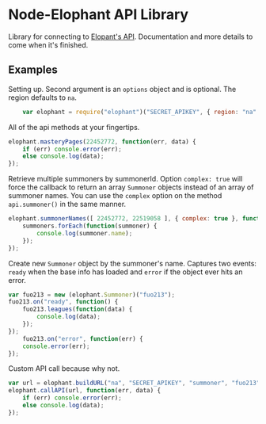 # Node-Elophant API Library

Library for connecting to [Elopant's API](http://elophant.com/developers). Documentation and more details to come when it's finished.

## Examples

Setting up. Second argument is an `options` object and is optional. The region defaults to `na`.

``` js
	var elophant = require("elophant")("SECRET_APIKEY", { region: "na" });
```

All of the api methods at your fingertips.

``` js
elophant.masteryPages(22452772, function(err, data) {
	if (err) console.error(err);
	else console.log(data);
});
```

Retrieve multiple summoners by summonerId. Option `complex: true` will force the callback to return an array `Summoner` objects instead of an array of summoner names. You can use the `complex` option on the method `api.summoner()` in the same manner.

``` js
elophant.summonerNames([ 22452772, 22519058 ], { complex: true }, function(err, summoners) {
	summoners.forEach(function(summoner) {
		console.log(summoner.name);
	});
});
```

Create new `Summoner` object by the summoner's name. Captures two events: `ready` when the base info has loaded and `error` if the object ever hits an error.

``` js
var fuo213 = new (elophant.Summoner)("fuo213");
fuo213.on("ready", function() {
	fuo213.leagues(function(data) {
		console.log(data);
	});
});
	fuo213.on("error", function(err) {
	console.error(err);
});
```

Custom API call because why not.

``` js
var url = elophant.buildURL("na", "SECRET_APIKEY", "summoner", "fuo213");
elophant.callAPI(url, function(err, data) {
	if (err) console.error(err);
	else console.log(data);
});
```